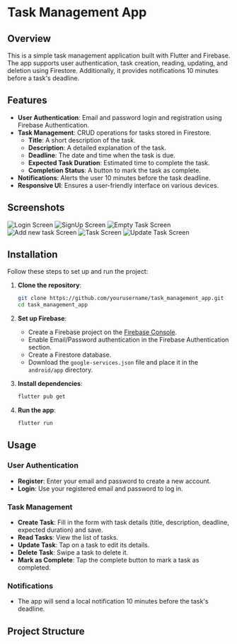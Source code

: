 # Task Management App

## Overview
This is a simple task management application built with Flutter and Firebase. The app supports user authentication, task creation, reading, updating, and deletion using Firestore. Additionally, it provides notifications 10 minutes before a task's deadline.

## Features
- **User Authentication**: Email and password login and registration using Firebase Authentication.
- **Task Management**: CRUD operations for tasks stored in Firestore.
  - **Title**: A short description of the task.
  - **Description**: A detailed explanation of the task.
  - **Deadline**: The date and time when the task is due.
  - **Expected Task Duration**: Estimated time to complete the task.
  - **Completion Status**: A button to mark the task as complete.
- **Notifications**: Alerts the user 10 minutes before the task deadline.
- **Responsive UI**: Ensures a user-friendly interface on various devices.

## Screenshots
![Login Screen](loginscreen.jpg)
![SignUp Screen](signupscreen.jpg)
![Empty Task Screen](emptytask.jpg)
![Add new task Screen](addnewtask.jpg)
![Task Screen](taskscreen.jpg)
![Update Task Screen](updatetask.jpg)

## Installation
Follow these steps to set up and run the project:

1. **Clone the repository**:
    ```bash
    git clone https://github.com/yourusername/task_management_app.git
    cd task_management_app
    ```

2. **Set up Firebase**:
    - Create a Firebase project on the [Firebase Console](https://console.firebase.google.com/).
    - Enable Email/Password authentication in the Firebase Authentication section.
    - Create a Firestore database.
    - Download the `google-services.json` file and place it in the `android/app` directory.

3. **Install dependencies**:
    ```bash
    flutter pub get
    ```

4. **Run the app**:
    ```bash
    flutter run
    ```

## Usage

### User Authentication
- **Register**: Enter your email and password to create a new account.
- **Login**: Use your registered email and password to log in.

### Task Management
- **Create Task**: Fill in the form with task details (title, description, deadline, expected duration) and save.
- **Read Tasks**: View the list of tasks.
- **Update Task**: Tap on a task to edit its details.
- **Delete Task**: Swipe a task to delete it.
- **Mark as Complete**: Tap the complete button to mark a task as completed.

### Notifications
- The app will send a local notification 10 minutes before the task's deadline.

## Project Structure
